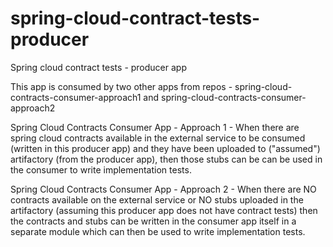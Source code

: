 # spring-cloud-contract-tests-producer
Spring cloud contract tests - producer app

This app is consumed by two other apps from repos - spring-cloud-contracts-consumer-approach1 and spring-cloud-contracts-consumer-approach2

Spring Cloud Contracts Consumer App - Approach 1 - 
When there are spring cloud contracts available in the external service to be consumed (written in this producer app) 
and they have been uploaded to ("assumed") artifactory (from the producer app), 
then those stubs can be can be used in the consumer to write implementation tests.  

Spring Cloud Contracts Consumer App - Approach 2 - 
When there are NO contracts available on the external service or NO stubs uploaded in the artifactory (assuming this producer app does not have contract tests) 
then the contracts and stubs can be written in the consumer app itself in a separate module which can then be used to write implementation tests.

